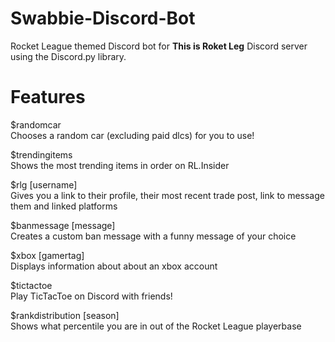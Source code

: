 # Swabbie-Discord-Bot
Rocket League themed Discord bot for **This is Roket Leg** Discord server using the Discord.py library.

# Features
$randomcar<br />
Chooses a random car (excluding paid dlcs) for you to use!

$trendingitems<br />
Shows the most trending items in order on RL.Insider

$rlg [username]<br />
Gives you a link to their profile, their most recent trade post, link to message them and linked platforms

$banmessage [message]<br />
Creates a custom ban message with a funny message of your choice

$xbox [gamertag]<br />
Displays information about about an xbox account

$tictactoe<br />
Play TicTacToe on Discord with friends!

$rankdistribution [season]<br />
Shows what percentile you are in out of the Rocket League playerbase


